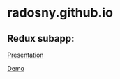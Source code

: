 # radosny.github.io


## Redux subapp:
[Presentation](https://radosny.github.io/redux-subapp/)

[Demo](https://radosny.github.io/redux-subapp-demo/)
